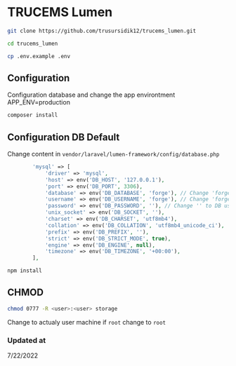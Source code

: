 # TRUCEMS Lumen
```bash
git clone https://github.com/trusursidik12/trucems_lumen.git
```
```bash
cd trucems_lumen
```
```bash
cp .env.example .env
```
## Configuration
Configuration database and change the app environtment
APP_ENV=production
```bash
composer install
```
## Configuration DB Default
Change content in `vendor/laravel/lumen-framework/config/database.php`
```php
        'mysql' => [
            'driver' => 'mysql',
            'host' => env('DB_HOST', '127.0.0.1'),
            'port' => env('DB_PORT', 3306),
            'database' => env('DB_DATABASE', 'forge'), // Change 'forge' to DB name production
            'username' => env('DB_USERNAME', 'forge'), // Change 'forge' to DB username production
            'password' => env('DB_PASSWORD', ''), // Change '' to DB username production
            'unix_socket' => env('DB_SOCKET', ''),
            'charset' => env('DB_CHARSET', 'utf8mb4'),
            'collation' => env('DB_COLLATION', 'utf8mb4_unicode_ci'),
            'prefix' => env('DB_PREFIX', ''),
            'strict' => env('DB_STRICT_MODE', true),
            'engine' => env('DB_ENGINE', null),
            'timezone' => env('DB_TIMEZONE', '+00:00'),
        ],
```
```bash
npm install
```
## CHMOD
```bash
chmod 0777 -R <user>:<user> storage
```
Change <user> to actualy user machine if `root` change <user> to `root`

### Updated at
7/22/2022